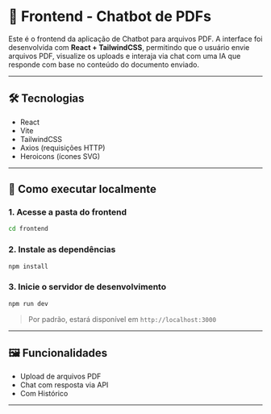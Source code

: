 # 📱 Frontend - Chatbot de PDFs

Este é o frontend da aplicação de Chatbot para arquivos PDF. A interface foi desenvolvida com **React + TailwindCSS**, permitindo que o usuário envie arquivos PDF, visualize os uploads e interaja via chat com uma IA que responde com base no conteúdo do documento enviado.

---

## 🛠 Tecnologias

- React
- Vite
- TailwindCSS
- Axios (requisições HTTP)
- Heroicons (ícones SVG)

---

## 🚀 Como executar localmente

### 1. Acesse a pasta do frontend

```bash
cd frontend
```

### 2. Instale as dependências

```bash
npm install
```

### 3. Inicie o servidor de desenvolvimento

```bash
npm run dev
```

> Por padrão, estará disponível em `http://localhost:3000`

---

## 🖼 Funcionalidades

- Upload de arquivos PDF
- Chat com resposta via API
- Com Histórico

---

